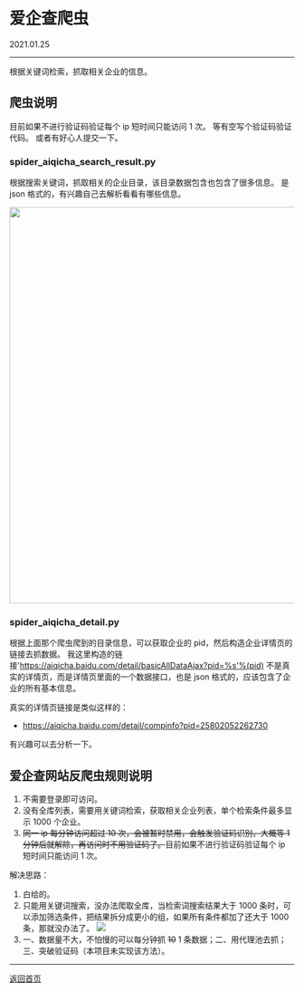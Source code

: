 # 爱企查爬虫
2021.01.25

---
根据关键词检索，抓取相关企业的信息。

## 爬虫说明

目前如果不进行验证码验证每个 ip 短时间只能访问 1 次。
等有空写个验证码验证代码。
或者有好心人提交一下。

### spider_aiqicha_search_result.py

根据搜索关键词，抓取相关的企业目录，该目录数据包含也包含了很多信息。
是 json 格式的，有兴趣自己去解析看看有哪些信息。
<div align=center><img src="https://s3.ax1x.com/2021/01/25/sLqpK1.png" width = '700'></div>

### spider_aiqicha_detail.py

根据上面那个爬虫爬到的目录信息，可以获取企业的 pid，然后构造企业详情页的链接去抓数据。
我这里构造的链接'https://aiqicha.baidu.com/detail/basicAllDataAjax?pid=%s'%(pid)
不是真实的详情页，而是详情页里面的一个数据接口，也是 json 格式的，应该包含了企业的所有基本信息。

真实的详情页链接是类似这样的：
- https://aiqicha.baidu.com/detail/compinfo?pid=25802052262730

有兴趣可以去分析一下。

## 爱企查网站反爬虫规则说明
1. 不需要登录即可访问。
2. 没有全库列表，需要用关键词检索，获取相关企业列表，单个检索条件最多显示 1000 个企业。
3. ~~同一 ip 每分钟访问超过 10 次，会被暂时禁用，会触发验证码识别，大概等 1 分钟后就解除，再访问时不用验证码了。~~目前如果不进行验证码验证每个 ip 短时间只能访问 1 次。

解决思路：
1. 白给的。
2. 只能用关键词搜索，没办法爬取全库，当检索词搜索结果大于 1000 条时，可以添加筛选条件，把结果拆分成更小的组，如果所有条件都加了还大于 1000 条，那就没办法了。
![](https://s3.ax1x.com/2021/01/25/sLb7D0.png)
3. 一、数据量不大，不怕慢的可以每分钟抓 ~~10~~ 1 条数据；二、用代理池去抓；三、突破验证码（本项目未实现该方法）。

---
[返回首页](https://github.com/datugou/spiders)
